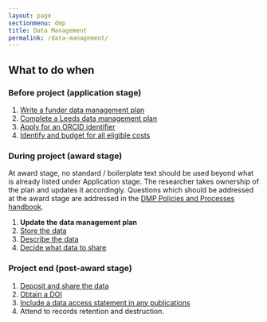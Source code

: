 ```yaml
---
layout: page
sectionmenu: dmp
title: Data Management
permalink: /data-management/
---
```


## What to do when

### Before project (application stage) 

1. [Write a funder data management plan](http://library.leeds.ac.uk/info/14062/research_data_management/62/data_management_planning)
2. [Complete a Leeds data management plan](http://library.leeds.ac.uk/info/14062/research_data_management/62/data_management_planning/3)
3. [Apply for an ORCID identifier](http://library.leeds.ac.uk/info/1406/research_support/18/orcid_identifiers)
4. [Identify and budget for all eligible costs](https://library.leeds.ac.uk/info/14062/research_data_management/62/data_management_planning/2)

### During project (award stage)

At award stage, no standard / boilerplate text should be used beyond what is already listed under Application stage. The researcher takes ownership of the plan and updates it accordingly. Questions which should be addressed at the award stage are addressed in the [DMP Policies and Processes handbook](https://workspace.leeds.ac.uk/sites/lib-rdl/_layouts/15/WopiFrame.aspx?sourcedoc=/sites/lib-rdl/Handbook/DMP_policies_and_processes&action=default). 

1. **Update the data management plan**
2. [Store the data](http://library.leeds.ac.uk/info/14062/research_data_management/65/storing_and_handling_data)
3. [Describe the data](http://library.leeds.ac.uk/info/14062/research_data_management/64/organising_and_describing_data)
4. [Decide what data to share](http://library.leeds.ac.uk/info/14062/research_data_management/66/sharing_data)

### Project end (post-award stage) 

1. [Deposit and share the data](http://library.leeds.ac.uk/info/14062/research_data_management/67/deposit_in_research_data_leeds)
2. [Obtain a DOI](http://library.leeds.ac.uk/info/14062/research_data_management/66/sharing_data/4)
3. [Include a data access statement in any publications](https://library.leeds.ac.uk/info/14062/research_data_management/66/sharing_data/5)
4. Attend to records retention and destruction.